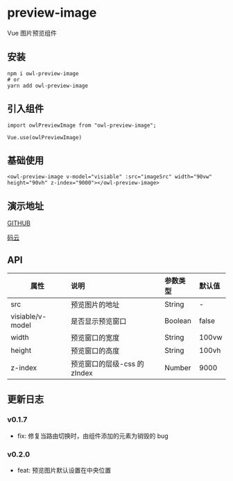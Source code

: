 # preview-image

Vue 图片预览组件

## 安装

```
npm i owl-preview-image
# or
yarn add owl-preview-image
```

## 引入组件

```
import owlPreviewImage from "owl-preview-image";

Vue.use(owlPreviewImage)
```

## 基础使用

```
<owl-preview-image v-model="visiable" :src="imageSrc" width="90vw" height="90vh" z-index="9000"></owl-preview-image>
```

## 演示地址

[GITHUB](https://guojikun.github.io/preview-image/)

[码云](https://guojikun_admin.gitee.io/preview-image/)

## API

| 属性             | 说明                         | 参数类型 | 默认值 |
| ---------------- | :--------------------------- | :------- | :----- |
| src              | 预览图片的地址               | String   | -      |
| visiable/v-model | 是否显示预览窗口             | Boolean  | false  |
| width            | 预览窗口的宽度               | String   | 100vw  |
| height           | 预览窗口的高度               | String   | 100vh  |
| z-index          | 预览窗口的层级-css 的 zIndex | Number   | 9000   |

## 更新日志

### v0.1.7

-   fix: 修复当路由切换时，由组件添加的元素为销毁的 bug

### v0.2.0

-   feat: 预览图片默认设置在中央位置
